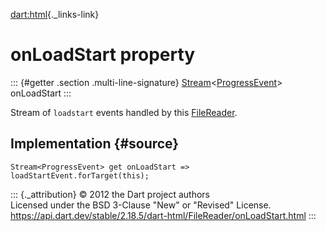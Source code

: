 [dart:html](../../dart-html/dart-html-library){._links-link}

onLoadStart property
====================

::: {#getter .section .multi-line-signature}
[Stream](../../dart-async/stream-class)\<[ProgressEvent](../progressevent-class)\>
onLoadStart
:::

Stream of `loadstart` events handled by this
[FileReader](../filereader-class).

Implementation {#source}
--------------

``` {.language-dart data-language="dart"}
Stream<ProgressEvent> get onLoadStart => loadStartEvent.forTarget(this);
```

::: {._attribution}
© 2012 the Dart project authors\
Licensed under the BSD 3-Clause \"New\" or \"Revised\" License.\
<https://api.dart.dev/stable/2.18.5/dart-html/FileReader/onLoadStart.html>
:::
